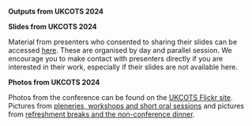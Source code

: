 **Outputs from UKCOTS 2024**


**Slides from UKCOTS 2024**

Material from presenters who consented to sharing their slides can be accessed [here](https://github.com/rssteachingstats/UKCOTS-2024-Presentations). These are organised by day and parallel session. We encourage you to make contact with presenters directly if you are interested in their work, especially if their slides are not available here. 


**Photos from UKCOTS 2024**

Photos from the conference can be found on the [UKCOTS Flickr site](https://www.flickr.com/photos/200955403@N03/albums/with/72177720318468484). Pictures from [pleneries, workshops and short oral sessions](https://www.flickr.com/photos/200955403@N03/albums/72177720318468484) and pictures from [refreshment breaks and the non-conference dinner](https://www.flickr.com/photos/200955403@N03/albums/72177720318448170/). 

